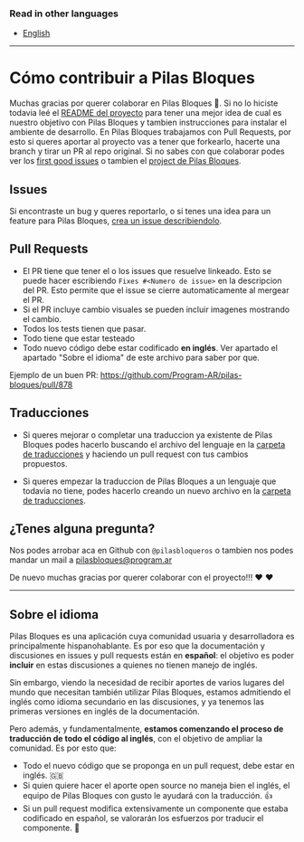 ### Read in other languages
* [English](https://github.com/Program-AR/pilas-bloques/blob/guidelines/CONTRIBUTING_en.md)
______
# Cómo contribuir a Pilas Bloques

Muchas gracias por querer colaborar en Pilas Bloques 🙌. Si no lo hiciste todavia leé el [README del proyecto](https://github.com/Program-AR/pilas-bloques/blob/develop/README.md) para tener una mejor idea de cual es nuestro objetivo con Pilas Bloques y tambien instrucciones para instalar el ambiente de desarrollo. 
En Pilas Bloques trabajamos con Pull Requests, por esto si queres aportar al proyecto vas a tener que forkearlo, hacerte una branch y tirar un PR al repo original.
Si no sabes con que colaborar podes ver los [first good issues](https://github.com/Program-AR/pilas-bloques/labels/good%20first%20issue) o tambien el [project de Pilas Bloques](https://github.com/orgs/Program-AR/projects/1).

## Issues

Si encontraste un bug y queres reportarlo, o si tenes una idea para un feature para Pilas Bloques, [crea un issue describiendolo](https://github.com/Program-AR/pilas-bloques/issues/new).

## Pull Requests



* El PR tiene que tener el o los issues que resuelve linkeado. Esto se puede hacer escribiendo `Fixes #<Numero de issue>` en la descripcion del PR. Esto permite que el issue se cierre automaticamente al mergear el PR.
* Si el PR incluye cambio visuales se pueden incluir imagenes mostrando el cambio.
* Todos los tests tienen que pasar.
* Todo tiene que estar testeado
* Todo nuevo código debe estar codificado **en inglés**. Ver apartado el apartado "Sobre el idioma" de este archivo para saber por que.

Ejemplo de un buen PR: https://github.com/Program-AR/pilas-bloques/pull/878

## Traducciones

* Si queres mejorar o completar una traduccion ya existente de Pilas Bloques podes hacerlo buscando el archivo del lenguaje en la [carpeta de traducciones](https://github.com/Program-AR/pilas-bloques/tree/develop/translations) y haciendo un pull request con tus cambios propuestos.

* Si queres empezar la traduccion de Pilas Bloques a un lenguaje que todavia no tiene, podes hacerlo creando un nuevo archivo en la [carpeta de traducciones](https://github.com/Program-AR/pilas-bloques/tree/develop/translations).

## ¿Tenes alguna pregunta?
Nos podes arrobar aca en Github con `@pilasbloqueros` o tambien nos podes mandar un mail a pilasbloques@program.ar


De nuevo muchas gracias por querer colaborar con el proyecto!!! :heart: :heart:



_____________

## Sobre el idioma
Pilas Bloques es una aplicación cuya comunidad usuaria y desarrolladora es principalmente hispanohablante. Es por eso que la documentación y discusiones en issues y pull requests están en **español**: el objetivo es poder **incluir** en estas discusiones a quienes no tienen manejo de inglés.

Sin embargo, viendo la necesidad de recibir aportes de varios lugares del mundo que necesitan también utilizar Pilas Bloques, estamos admitiendo el inglés como idioma secundario en las discusiones, y ya tenemos las primeras versiones en inglés de la documentación. 

Pero además, y fundamentalmente, **estamos comenzando el proceso de traducción de todo el código al inglés**, con el objetivo de ampliar la comunidad. Es por esto que:

* Todo el nuevo código que se proponga en un pull request, debe estar en inglés. :gb: 
* Si quien quiere hacer el aporte open source no maneja bien el inglés, el equipo de Pilas Bloques con gusto le ayudará con la traducción. :+1: 
* Si un pull request modifica extensivamente un componente que estaba codificado en español, se valorarán los esfuerzos por traducir el componente. :mechanical_arm: 
